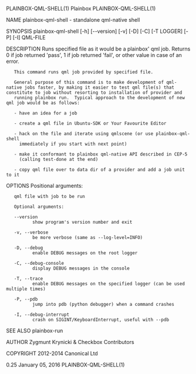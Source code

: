 PLAINBOX-QML-SHELL(1)                                                                            Plainbox                                                                           PLAINBOX-QML-SHELL(1)

NAME
       plainbox-qml-shell - standalone qml-native shell

SYNOPSIS
          plainbox-qml-shell [-h] [--version] [-v] [-D] [-C] [-T LOGGER] [-P] [-I]
                             QML-FILE

DESCRIPTION
       Runs specified file as it would be a plainbox' qml job.  Returns 0 if job returned 'pass', 1 if job returned 'fail', or other value in case of an error.

       This command runs qml job provided by specified file.

       General purpose of this command is to make development of qml-native jobs faster, by making it easier to test qml file(s) that constitute to job without resorting to installation of provider and
       running plainbox run.  Typical approach to the development of new qml job would be as follows:

       - have an idea for a job

       - create a qml file in Ubuntu-SDK or Your Favourite Editor

       - hack on the file and iterate using qmlscene (or use plainbox-qml-shell
         immediately if you start with next point)

       - make it conformant to plainbox qml-native API described in CEP-5
         (calling test-done at the end)

       - copy qml file over to data dir of a provider and add a job unit to it

OPTIONS
       Positional arguments:

       qml file with job to be run

       Optional arguments:

       --version
              show program's version number and exit

       -v, --verbose
              be more verbose (same as --log-level=INFO)

       -D, --debug
              enable DEBUG messages on the root logger

       -C, --debug-console
              display DEBUG messages in the console

       -T, --trace
              enable DEBUG messages on the specified logger (can be used multiple times)

       -P, --pdb
              jump into pdb (python debugger) when a command crashes

       -I, --debug-interrupt
              crash on SIGINT/KeyboardInterrupt, useful with --pdb

SEE ALSO
       plainbox-run

AUTHOR
       Zygmunt Krynicki & Checkbox Contributors

COPYRIGHT
       2012-2014 Canonical Ltd

0.25                                                                                         January 05, 2016                                                                       PLAINBOX-QML-SHELL(1)
